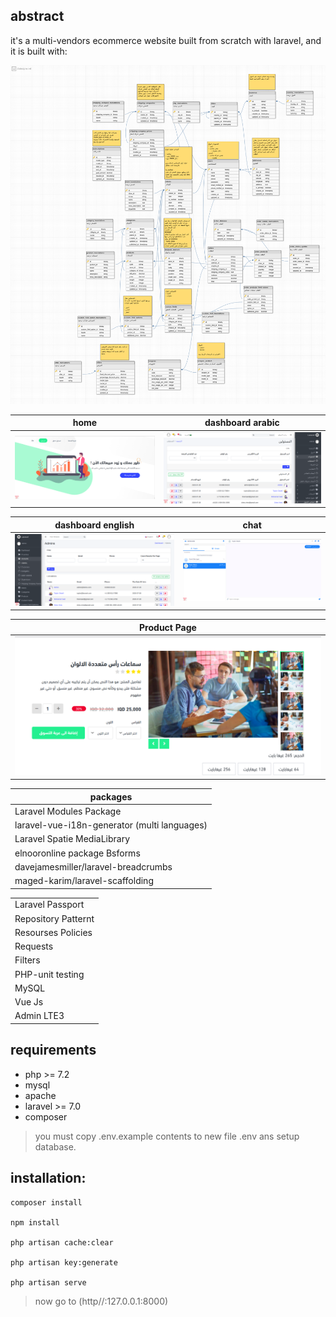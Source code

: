 
## abstract

it's a multi-vendors ecommerce website built from scratch with laravel, and it is built with:

![](db_design.png)



    
 

<table>
    <thead>
        <th>home</th>
        <th>dashboard arabic</th>
    </thead>
    <tbody>
          <tr> 
              <td>
                <img src="/visual/home.png"/>
              </td> 
              <td> 
                <img src="/visual/dashboard-ar.png"/>
              </td> 
             </td> 
        </tr>
    </tbody>
    </table>
    <table>
    <thead>
        <th>dashboard english</th>
        <th>chat</th>
    </thead>
    <tbody>
          <tr> 
               <td>
                <img src="/visual/dashboard-en.png"/>
             </td> 
              <td>  
                  <img src="/visual/chat.png"/>
              </td>
        <tr>  
    </tbody>
    </table>
    <table>
    <thead>
        <th>Product Page</th>
    </thead>
    <tbody>
          <tr> 
               <td>
                <img src="/visual/product.png"/>
             </td> 
        <tr>  
    </tbody>
    </table>


<table>
    <thead>
        <th>packages</th>
    </thead>
    <tbody>
        <tr> <td>Laravel Modules Package</td>
            </tr>
          <tr>  <td> laravel-vue-i18n-generator (multi languages)</td> </tr>
          <tr>  <td> Laravel Spatie MediaLibrary</td> </tr>
          <tr>  <td> elnooronline package Bsforms</td> </tr>
          <tr>  <td>  davejamesmiller/laravel-breadcrumbs</td> </tr>
        <tr>  <td>  maged-karim/laravel-scaffolding</td> </tr>
    </tbody>
    </table>


<table>
    <tbody>
        <tr> <td>Laravel Passport</td>
            </tr>
          <tr>  <td> Repository Patternt</td> </tr>
          <tr>  <td> Resourses Policies</td> </tr>
          <tr>  <td> Requests</td> </tr>
          <tr>  <td>  Filters</td> </tr>
          <tr>  <td>  PHP-unit testing</td> </tr>
          <tr>  <td>  MySQL</td> </tr>
          <tr>  <td>  Vue Js</td> </tr>
          <tr>  <td>  Admin LTE3</td> </tr>
    </tbody>
    </table>


## requirements
<ul>
                <li>php >= 7.2 </li>
                <li>mysql</li>
                <li>apache</li>
                <li>laravel >= 7.0 </li>
                <li>composer</li>
      </ul>

> you must copy .env.example contents to new file .env ans setup database. 


## installation:

```
composer install

npm install

php artisan cache:clear

php artisan key:generate

php artisan serve

```

> now go to (http//:127.0.0.1:8000) 


